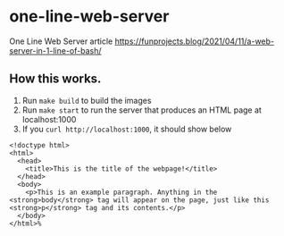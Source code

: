 # one-line-web-server
One Line Web Server article https://funprojects.blog/2021/04/11/a-web-server-in-1-line-of-bash/

## How this works.
1. Run `make build` to build the images
2. Run `make start` to run the server that produces an HTML page at localhost:1000
3. If you `curl http://localhost:1000`, it should show below
```
<!doctype html>
<html>
  <head>
    <title>This is the title of the webpage!</title>
  </head>
  <body>
    <p>This is an example paragraph. Anything in the <strong>body</strong> tag will appear on the page, just like this <strong>p</strong> tag and its contents.</p>
  </body>
</html>%             
```